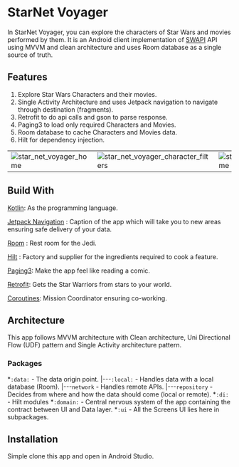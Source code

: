 # StarNet Voyager

In StarNet Voyager, you can explore the characters of Star Wars and movies performed by them.
It is an Android client implementation of [SWAPI](https://swapi.dev/documentation)
API using MVVM and clean architecture and uses Room database as a single source of truth.

## Features

1. Explore Star Wars Characters and their movies.
2. Single Activity Architecture and uses Jetpack navigation to navigate
   through destination (fragments).
3. Retrofit to do api calls and gson to parse response.
4. Paging3 to load only required Characters and Movies.
5. Room database to cache Characters and Movies data.
6. Hilt for dependency injection.

|                                                                                                                                            |                                                                                                                                                         |                                                                                                                                            |
|--------------------------------------------------------------------------------------------------------------------------------------------|---------------------------------------------------------------------------------------------------------------------------------------------------------|--------------------------------------------------------------------------------------------------------------------------------------------|
| ![star_net_voyager_home](https://github.com/sDevPrem/star-net-voyager-android-swapi/assets/130966261/1fa2c774-c822-4384-b70f-d0d8a12b9c52) | ![star_net_voyager_character_filters](https://github.com/sDevPrem/star-net-voyager-android-swapi/assets/130966261/36c7cdfd-4cd3-485d-9d63-87e08780b534) | ![star_net_voyager_home](https://github.com/sDevPrem/star-net-voyager-android-swapi/assets/130966261/05d390b2-6a62-4af6-aa87-05365ad75ba3) |

## Build With

[Kotlin](https://kotlinlang.org/):
As the programming language.

[Jetpack Navigation](https://developer.android.com/guide/navigation) :
Caption of the app which will take you to new areas ensuring safe delivery of your data.

[Room](https://developer.android.com/jetpack/androidx/releases/room) :
Rest room for the Jedi.

[Hilt](https://developer.android.com/training/dependency-injection/hilt-android) :
Factory and supplier for the ingredients required to cook a feature.

[Paging3](https://developer.android.com/topic/libraries/architecture/paging/v3-overview):
Make the app feel like reading a comic.

[Retrofit](https://square.github.io/retrofit):
Gets the Star Warriors from stars to your world.

[Coroutines](https://developer.android.com/kotlin/coroutines):
Mission Coordinator ensuring co-working.

## Architecture

This app follows MVVM architecture with Clean architecture, Uni Directional Flow (UDF) pattern
and Single Activity architecture pattern.

### Packages

*`:data:` - The data origin point.
|---`:local:` - Handles data with a local database (Room).
|---`network` - Handles remote APIs.
|---`repository` - Decides from where and how the data should come (local or remote).
*`:di:` - Hilt modules
*`:domain:` - Central nervous system of the app containing the contract between UI and Data layer.
*`:ui` - All the Screens UI lies here in subpackages.

## Installation

Simple clone this app and open in Android Studio.
